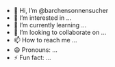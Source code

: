 - 👋 Hi, I’m @barchensonnensucher
- 👀 I’m interested in ...
- 🌱 I’m currently learning ...
- 💞️ I’m looking to collaborate on ...
- 📫 How to reach me ...
- 😄 Pronouns: ...
- ⚡ Fun fact: ...

<!---
barchensonnensucher/barchensonnensucher is a ✨ special ✨ repository because its `README.md` (this file) appears on your GitHub profile.
You can click the Preview link to take a look at your changes.
--->
